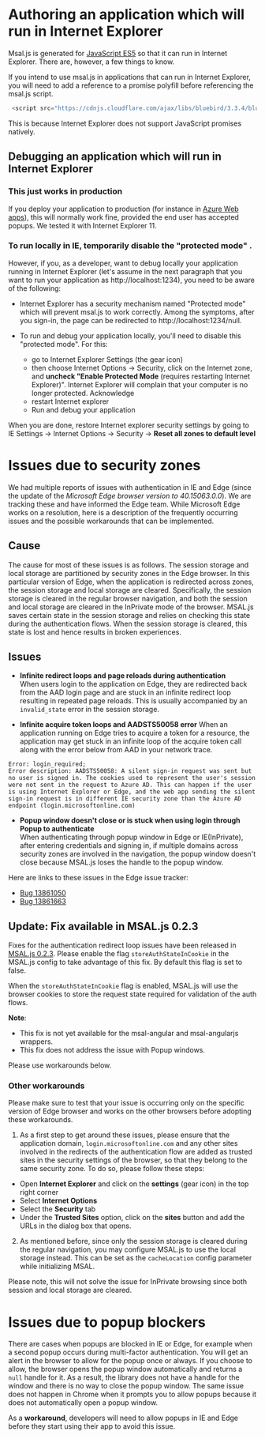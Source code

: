 # Authoring an application which will run in Internet Explorer

Msal.js is generated for [JavaScript ES5](https://fr.wikipedia.org/wiki/ECMAScript#ECMAScript_Edition_5_.28ES5.29) so that it can run in Internet Explorer. There are, however, a few things to know.

If you intend to use msal.js in applications that can run in Internet Explorer, you will need to add a reference to a promise polyfill before referencing the msal.js script.
```JavaScript
 <script src="https://cdnjs.cloudflare.com/ajax/libs/bluebird/3.3.4/bluebird.min.js" class="pre"></script>
```
This is because Internet Explorer does not support JavaScript promises natively.

## Debugging an application which will run in Internet Explorer
### This just works in production
If you deploy your application to production (for instance in [Azure Web apps](https://docs.microsoft.com/en-us/azure/app-service-web/)), this will normally work fine, provided the end user has accepted popups. We tested it with Internet Explorer 11.

### To run locally in IE, temporarily disable the "protected mode" .
However, if you, as a developer, want to debug locally your application running in Internet Explorer (let's assume in the next paragraph that you want to run your application as http://localhost:1234), you need to be aware of the following:
- Internet Explorer has a security mechanism named "Protected mode" which will prevent msal.js to work correctly. Among the symptoms, after you sign-in, the page can be redirected to http://localhost:1234/null.

- To run and debug your application locally, you'll need to disable this "protected mode". For this:
  - go to Internet Explorer Settings (the gear icon)
  - then choose Internet Options -> Security, click on the Internet zone, and **uncheck "Enable Protected Mode** (requires restarting Internet Explorer)". Internet Explorer will complain that your computer is no longer protected. Acknowledge
  - restart Internet explorer
  - Run and debug your application

When you are done, restore Internet explorer security settings by going to IE Settings -> Internet Options -> Security -> **Reset all zones to default level**

# Issues due to security zones
We had multiple reports of issues with authentication in IE and Edge (since the update of the *Microsoft Edge browser version to 40.15063.0.0*). We are tracking these and have informed the Edge team. While Microsoft Edge works on a resolution, here is a description of the frequently occurring issues and the possible workarounds that can be implemented.

## Cause
The cause for most of these issues is as follows. The session storage and local storage are partitioned by security zones in the Edge browser. In this particular version of Edge, when the application is redirected across zones, the session storage and local storage are cleared. Specifically, the session storage is cleared in the regular browser navigation, and both the session and local storage are cleared in the InPrivate mode of the browser. MSAL.js saves certain state in the session storage and relies on checking this state during the authentication flows. When the session storage is cleared, this state is lost and hence results in broken experiences.

## Issues

- **Infinite redirect loops and page reloads during authentication**  
When users login to the application on Edge, they are redirected back from the AAD login page and are stuck in an infinite redirect loop resulting in repeated page reloads. This is usually accompanied by an `invalid_state` error in the session storage.

- **Infinite acquire token loops and AADSTS50058 error**
When an application running on Edge tries to acquire a token for a resource, the application may get stuck in an infinite loop of the acquire token call along with the error below from AAD in your network trace.  
```
Error: login_required; 
Error description: AADSTS50058: A silent sign-in request was sent but no user is signed in. The cookies used to represent the user's session were not sent in the request to Azure AD. This can happen if the user is using Internet Explorer or Edge, and the web app sending the silent sign-in request is in different IE security zone than the Azure AD endpoint (login.microsoftonline.com)
```

- **Popup window doesn't close or is stuck when using login through Popup to authenticate**     
When authenticating through popup window in Edge or IE(InPrivate), after entering credentials and signing in, if multiple domains across security zones are involved in the navigation, the popup window doesn't close because MSAL.js loses the handle to the popup window.  

Here are links to these issues in the Edge issue tracker:  
- [Bug 13861050](https://developer.microsoft.com/en-us/microsoft-edge/platform/issues/13861050/)
- [Bug 13861663](https://developer.microsoft.com/en-us/microsoft-edge/platform/issues/13861663/)

## Update: Fix available in MSAL.js 0.2.3
Fixes for the authentication redirect loop issues have been released in [MSAL.js 0.2.3](https://github.com/AzureAD/microsoft-authentication-library-for-js/releases). Please enable the flag `storeAuthStateInCookie` in the MSAL.js config to take advantage of this fix. By default this flag is set to false.

When the `storeAuthStateInCookie` flag is enabled, MSAL.js will use the browser cookies to store the request state required for validation of the auth flows.

**Note**: 
* This fix is not yet available for the msal-angular and msal-angularjs wrappers. 
* This fix does not address the issue with Popup windows.

Please use workarounds below.
### Other workarounds
Please make sure to test that your issue is occurring only on the specific version of Edge browser and works on the other browsers before adopting these workarounds.  
1. As a first step to get around these issues, please ensure that the application domain, `login.microsoftonline.com` and any other sites involved in the redirects of the authentication flow are added as trusted sites in the security settings of the browser, so that they belong to the same security zone.
To do so, please follow these steps:
- Open **Internet Explorer** and click on the **settings** (gear icon) in the top right corner
- Select **Internet Options**
- Select the **Security** tab
- Under the **Trusted Sites** option, click on the **sites** button and add the URLs in the dialog box that opens.

2. As mentioned before, since only the session storage is cleared during the regular navigation, you may configure MSAL.js to use the local storage instead. This can be set as the `cacheLocation` config parameter while initializing MSAL.

Please note, this will not solve the issue for InPrivate browsing since both session and local storage are cleared.

# Issues due to popup blockers

There are cases when popups are blocked in IE or Edge, for example when a second popup occurs during multi-factor authentication. You will get an alert in the browser to allow for the popup once or always. If you choose to allow, the browser opens the popup window automatically and returns a `null` handle for it. As a result, the library does not have a handle for the window and there is no way to close the popup window. The same issue does not happen in Chrome when it prompts you to allow popups because it does not automatically open a popup window.

As a **workaround**, developers will need to allow popups in IE and Edge before they start using their app to avoid this issue.
